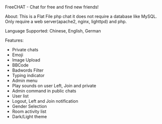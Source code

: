 FreeCHAT - Chat for free and find new friends!

About:
This is a Flat File php chat it does not require a database like MySQL.
Only require a web server(apache2, nginx, lighttpd) and php.

Language Supported: Chinese, English, German

Features:
 - Private chats
 - Emoji
 - Image Upload
 - BBCode
 - Badwords Filter
 - Typing indicator
 - Admin menu
 - Play sounds on user Left, Join and private
 - Admin command in public chats
 - User list
 - Logout, Left and Join notification
 - Gender Selection
 - Room activity list
 - Dark/Light theme
